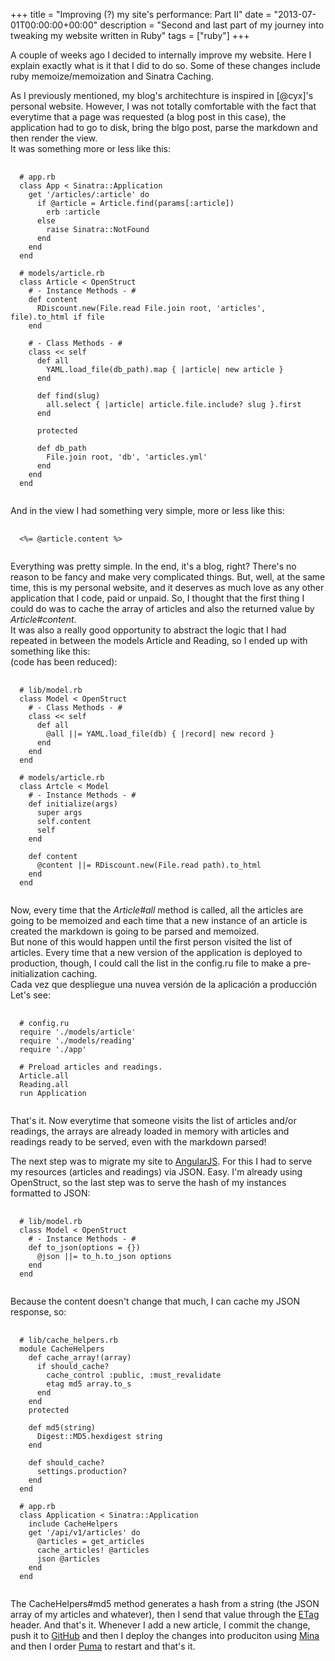 +++
title = "Improving (?) my site's performance: Part II"
date = "2013-07-01T00:00:00+00:00"
description = "Second and last part of my journey into tweaking my website written in Ruby"
tags = ["ruby"]
+++

A couple of weeks ago I decided to internally improve my website.
Here I explain exactly what is it that I did to do so.
Some of these changes include ruby memoize/memoization and Sinatra Caching.

As I previously mentioned, my blog's architechture is inspired in [@cyx]'s personal
website. However, I was not totally comfortable with the fact that everytime
that a page was requested (a blog post in this case), the application had to
go to disk, bring the blgo post, parse the markdown and then render the view.  
It was something more or less like this:
<pre class="prettyprint">
  <code>
  # app.rb
  class App < Sinatra::Application
    get '/articles/:article' do
      if @article = Article.find(params[:article])
        erb :article
      else
        raise Sinatra::NotFound
      end
    end
  end

  # models/article.rb
  class Article < OpenStruct
    # - Instance Methods - #
    def content
      RDiscount.new(File.read File.join root, 'articles', file).to_html if file
    end

    # - Class Methods - #
    class << self
      def all
        YAML.load_file(db_path).map { |article| new article }
      end

      def find(slug)
        all.select { |article| article.file.include? slug }.first
      end

      protected

      def db_path
        File.join root, 'db', 'articles.yml'
      end
    end
  end
  </code>
</pre>
And in the view I had something very simple, more or less like this:
<pre class="prettyprint">
  <code>
  <%= @article.content %>
  </code>
</pre>
Everything was pretty simple. In the end, it's a blog, right? There's no reason
to be fancy and make very complicated things. But, well, at the same time, this
is my personal website, and it deserves as much love as any other application
that I code, paid or unpaid. So, I thought that the first thing I could do was
to cache the array of articles and also the returned value by _Article#content_.  
It was also a really good opportunity to abstract the logic that I had repeated
in between the models Article and Reading, so I ended up with something like this:  
(code has been reduced):
<pre class="prettyprint">
  <code>
  # lib/model.rb
  class Model < OpenStruct
    # - Class Methods - #
    class << self
      def all
        @all ||= YAML.load_file(db) { |record| new record }
      end
    end
  end

  # models/article.rb
  class Artcle < Model
    # - Instance Methods - #
    def initialize(args)
      super args
      self.content
      self
    end

    def content
      @content ||= RDiscount.new(File.read path).to_html
    end
  end
  </code>
</pre>
Now, every time that the _Article#all_ method is called, all the articles are
going to be memoized and each time that a new instance of an article is created
the markdown is going to be parsed and memoized.  
But none of this would happen until the first person visited the list of articles.
Every time that a new version of the application is deployed to production, though,
I could call the list in the config.ru file to make a pre-initialization caching.  
Cada vez que despliegue una nuvea versión de la aplicación a producción
Let's see:  
<pre class="prettyprint">
  <code>
  # config.ru
  require './models/article'
  require './models/reading'
  require './app'

  # Preload articles and readings.
  Article.all
  Reading.all
  run Application
  </code>
</pre>
That's it. Now everytime that someone visits the list of articles and/or readings,
the arrays are already loaded in memory with articles and readings ready to be served,
even with the markdown parsed!

The next step was to migrate my site to [AngularJS]. For this I had to serve
my resources (articles and readings) via JSON. Easy. I'm already using OpenStruct,
so the last step was to serve the hash of my instances formatted to JSON:  
<pre class="prettyprint">
  <code>
  # lib/model.rb
  class Model < OpenStruct
    # - Instance Methods - #
    def to_json(options = {})
      @json ||= to_h.to_json options
    end
  end
  </code>
</pre>
Because the content doesn't change that much, I can cache my JSON response, so:  
<pre class="prettyprint">
  <code>
  # lib/cache_helpers.rb
  module CacheHelpers
    def cache_array!(array)
      if should_cache?
        cache_control :public, :must_revalidate
        etag md5 array.to_s
      end
    end
    protected

    def md5(string)
      Digest::MD5.hexdigest string
    end

    def should_cache?
      settings.production?
    end
  end

  # app.rb
  class Application < Sinatra::Application
    include CacheHelpers
    get '/api/v1/articles' do
      @articles = get_articles
      cache_articles! @articles
      json @articles
    end
  end
  </code>
</pre>
The CacheHelpers#md5 method generates a hash from a string (the JSON array of my
articles and whatever), then I send that value through the [ETag] header.
And that's it. Whenever I add a new article, I commit the change, push it to [GitHub]
and then I deploy the changes into produciton using [Mina] and then I order [Puma]
to restart and that's it.

[AngularJS]: http://angularjs.org
[ETag]: http://en.wikipedia.org/wiki/HTTP_ETag
[Puma]: http://puma.io
[GitHub]: https://github.com
[Mina]: http://nadarei.co/mina/
